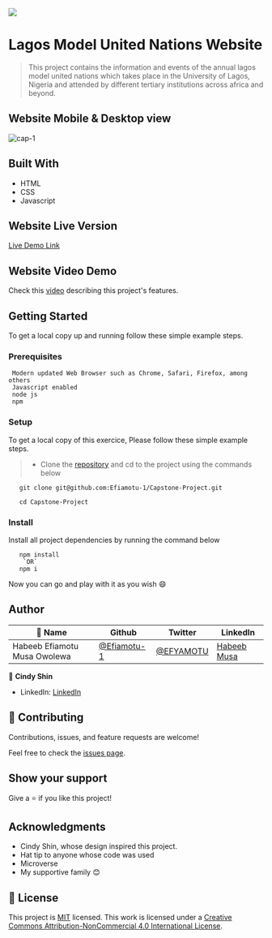![](https://img.shields.io/badge/Microverse-blueviolet)

# Lagos Model United Nations Website

> This project contains the information and events of the annual lagos model united nations which takes place in the University of Lagos, Nigeria and attended by different tertiary institutions across africa and beyond. 

## Website Mobile & Desktop view 

![cap-1](https://user-images.githubusercontent.com/89055502/200187186-f00e8014-5ee0-49d0-a243-32ae0c513a9e.png)

## Built With

- HTML
- CSS
- Javascript

## Website Live Version

[Live Demo Link](https://efiamotu-1.github.io/Capstone-Project/)

## Website Video Demo
Check this [video](https://www.loom.com/share/b571e6c5c77544f5b15e8d151eec6e98) describing this project's features.

## Getting Started

To get a local copy up and running follow these simple example steps.

### Prerequisites
```
 Modern updated Web Browser such as Chrome, Safari, Firefox, among others
 Javascript enabled
 node js
 npm

```
### Setup

To get a local copy of this exercice, Please follow these simple example steps.

>- Clone the [repository](https://github.com/Efiamotu-1/First-Capstone) and cd to the project using the commands below

``` 
   git clone git@github.com:Efiamotu-1/Capstone-Project.git

   cd Capstone-Project

```

### Install
Install all project dependencies by running the command below
 
``` 
   npm install 
    `OR`
   npm i 
```
Now you can go and play with it as you wish :smile:

## Author

| 👤 Name | Github | Twitter | LinkedIn |
|------|--------|---------|----------|
|Habeeb Efiamotu Musa Owolewa|[@Efiamotu-1](https://github.com/Efiamotu-1)|[@EFYAMOTU](https://twitter.com/EFYAMOTU)|[Habeeb Musa](https://www.linkedin.com/in/Musa-habeeb/)|


👤 **Cindy Shin**

- LinkedIn: [LinkedIn](https://linkedin.com/in/adagio07)

## 🤝 Contributing

Contributions, issues, and feature requests are welcome!

Feel free to check the [issues page](https://github.com/Efiamotu-1/Capstone-Project/issues).

## Show your support

Give a ⭐️ if you like this project!

## Acknowledgments

- Cindy Shin, whose design inspired this project.
- Hat tip to anyone whose code was used
- Microverse
- My supportive family 😊

## 📝 License

This project is [MIT](./MIT.md) licensed.
This work is licensed under a [Creative Commons Attribution-NonCommercial 4.0 International License](https://creativecommons.org/licenses/by-nc/4.0/).
